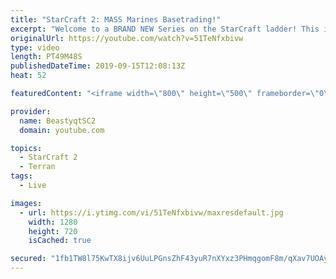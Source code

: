 ```yaml
---
title: "StarCraft 2: MASS Marines Basetrading!"
excerpt: "Welcome to a BRAND NEW Series on the StarCraft ladder! This is the \"Mass Marines to Grandmaster\" challenge, where the only attacking unit that I'm allowed to make is Marines - and that's it! I am allowed to make Medivacs just so that the gaemplay is not too monotonous, but I believe I could even make"
originalUrl: https://youtube.com/watch?v=51TeNfxbivw
type: video
length: PT49M48S
publishedDateTime: 2019-09-15T12:08:13Z
heat: 52

featuredContent: "<iframe width=\"800\" height=\"500\" frameborder=\"0\" src=\"https://www.youtube.com/embed/51TeNfxbivw\" allow=\"accelerometer; autoplay; encrypted-media; gyroscope; picture-in-picture\" allowfullscreen></iframe>"

provider:
  name: BeastyqtSC2
  domain: youtube.com

topics:
  - StarCraft 2
  - Terran
tags:
  - Live

images:
  - url: https://i.ytimg.com/vi/51TeNfxbivw/maxresdefault.jpg
    width: 1280
    height: 720
    isCached: true

secured: "1fb1TW8l75KwTX8ijv6UuLPGnsZhF43yuR7nXYxz3PHmqgomF8m/qXav7UOAyp1iD3I937f5mmRaU6DqHW/TlHwrAJJtjXIvYgY68elLoQcUOTN1d+5EQ1sekW+emuHyktHQAn2TTWZQWXj07U13iTl6Va3NQ1L3V7iCCyTutJ8RfaykPfZmAa0hOfuoiqxuHqwsLRaer4HhxyQHM71gRVz6uN2ju723NVOTo1mTK7s25q6x9Nbe22kT4LuHsXSqJbgrQbjI3QlvyG+9TsG5qjCgHy8wTYfsl5aZ1XDaXNznTyApWH77TRZ3x9VOp5tTky5cz4IW9s77ew2znoSKb9+3SO2nyvdmVNkXuRV/b+/zw6KjFyiYERn5wNXR+wJjGNNhX/GzoBmEOLFqcJl5wSO7yqnr0T8BdQmoAR+WpbQ=;PEGv9JlhvUDkv3KvuqN+vQ=="
---
```


